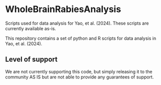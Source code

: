# WholeBrainRabiesAnalysis
Scripts used for data analysis for Yao, et al. (2024).
These scripts are currently available as-is.

This repository contains a set of python and R scripts for data analysis in Yao, et al. (2024).

## Level of support
We are not currently supporting this code, but simply releasing it to the community AS IS but are not able to provide any guarantees of support.
